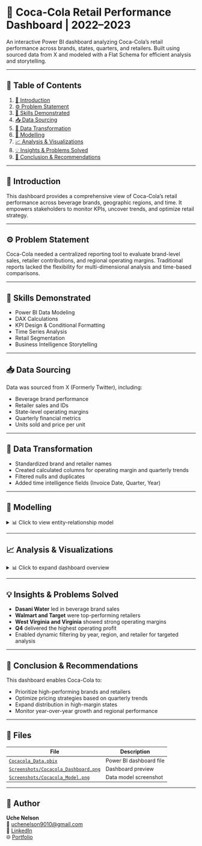 # 🥤 Coca-Cola Retail Performance Dashboard | 2022–2023

An interactive Power BI dashboard analyzing Coca-Cola’s retail performance across brands, states, quarters, and retailers. Built using sourced data from X and modeled with a Flat Schema for efficient analysis and storytelling.

---

## 🧩 Table of Contents
1. [📘 Introduction](#-introduction)
2. [⚙️ Problem Statement](#-problem-statement)
3. [🧠 Skills Demonstrated](#-skills-demonstrated)
4. [📥 Data Sourcing](#-data-sourcing)
5. [🔄 Data Transformation](#-data-transformation)
6. [🧩 Modelling](#-modelling)
7. [📈 Analysis & Visualizations](#-analysis--visualizations)
8. [💡 Insights & Problems Solved](#-insights--problems-solved)
9. [🧾 Conclusion & Recommendations](#-conclusion--recommendations)

---

## 📘 Introduction
This dashboard provides a comprehensive view of Coca-Cola’s retail performance across beverage brands, geographic regions, and time. It empowers stakeholders to monitor KPIs, uncover trends, and optimize retail strategy.

---

## ⚙️ Problem Statement
Coca-Cola needed a centralized reporting tool to evaluate brand-level sales, retailer contributions, and regional operating margins. Traditional reports lacked the flexibility for multi-dimensional analysis and time-based comparisons.

---

## 🧠 Skills Demonstrated
- Power BI Data Modeling  
- DAX Calculations  
- KPI Design & Conditional Formatting  
- Time Series Analysis  
- Retail Segmentation  
- Business Intelligence Storytelling  

---

## 📥 Data Sourcing
Data was sourced from X (Formerly Twitter), including:
- Beverage brand performance  
- Retailer sales and IDs  
- State-level operating margins  
- Quarterly financial metrics  
- Units sold and price per unit  

---

## 🔄 Data Transformation
- Standardized brand and retailer names  
- Created calculated columns for operating margin and quarterly trends  
- Filtered nulls and duplicates  
- Added time intelligence fields (Invoice Date, Quarter, Year)

---

## 🧩 Modelling
<details>
<summary>📊 Click to view entity-relationship model</summary>

**Data Model Type:** ⭐ **Flat Schema**

**Fact Table:**
- `Table1`: invoice date, units sold, total sales, operating profit, operating margin, retailer ID, beverage brand  

**Dimension Tables (Implied):**
- `Retailer`: retailer name, city, state, region  
- `Product`: beverage brand, price per unit  
- `Time`: invoice date, quarter, year  

📷 ![View Screenshot](./Screenshots/Cocacola_Model.png)
</details>

---

## 📈 Analysis & Visualizations
<details>
<summary>📊 Click to expand dashboard overview</summary>

**Top KPIs:**
- Operating Profit: $5M  
- Sales: $12M  
- Units Sold: 25M  
- Price per Unit: $4.36K  

**Visuals Include:**
- Sales by Beverage Brand: Bar chart (Dasani, Diet Coke, Sprite, etc.)  
- Sales & Operating Profit by Quarter: Line chart (Q1–Q4)  
- Sales by Retailer: Pie chart (Walmart, Target, 7-Eleven, etc.)  
- Operating Margin by State: Pie chart (WV, VA, PA, OH)  
- Filters: Year, Month, Area  

📷 ![View Screenshot](./Screenshots/Cocacola_Dashboard.png)
</details>

---

## 💡 Insights & Problems Solved
- **Dasani Water** led in beverage brand sales  
- **Walmart and Target** were top-performing retailers  
- **West Virginia and Virginia** showed strong operating margins  
- **Q4** delivered the highest operating profit  
- Enabled dynamic filtering by year, region, and retailer for targeted analysis

---

## 🧾 Conclusion & Recommendations
This dashboard enables Coca-Cola to:
- Prioritize high-performing brands and retailers  
- Optimize pricing strategies based on quarterly trends  
- Expand distribution in high-margin states  
- Monitor year-over-year growth and regional performance  

---

## 📂 Files

| File | Description |
|------|-------------|
| [`Cocacola_Data.pbix`](./Cocacola_Data.pbix) | Power BI dashboard file |
| [`Screenshots/Cocacola_Dashboard.png`](./Screenshots/Cocacola_Dashboard.png) | Dashboard preview |
| [`Screenshots/Cocacola_Model.png`](./Screenshots/Cocacola_Model.png) | Data model screenshot |

---

## 💬 Author

**Uche Nelson**  
📧 [uchenelson9010@gmail.com](mailto:uchenelson9010@gmail.com)  
🔗 [LinkedIn](https://www.linkedin.com/in/uche-chukwuemeka-nelson/)  
🌐 [Portfolio](https://datascienceportfol.io/UcheNelson)
